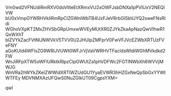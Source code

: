 Vm0wd2VFNUdiRmRXV0doVllteEtXRmxVU2xOWFJsbDNXa1pPVlUxV2NEQlVW
bU0xVmpGYWRHVkliRmRpClZGWnlWbTB4UzFJeVRrbGlSbVJYQ2sweFNsRldi
WGhoVXpKT2MxZHVSbGRpUmxwWVEyMUtXR0ZJYkZkaApNazQwVlhwR1QxWXhT
blZVYkZacFVtNUNWVkV5TVV0U2JHUlpZMFprV0FwVFJVcEZWbXRTUzFVeFNY
aGoKUld4WFlsZG9WRlJVUWt0WFJrVjVaVWRHVTFacldsWldiWGhMVkdkd2FW
WnJiRFpXTW5oWFlURktkRlpzClpGWUtZa1phVDFWc2FGTlNWbXh6WVVjMWJG
WnVRa2hWYkZKelZWWldXRTlWZUdGU1YyaEVWR3hHZGxNeQpSbGxYYWtWTFEy
MDVNMXAzUFQwS0NuZGlkUT09CgpsYXM=

qwl